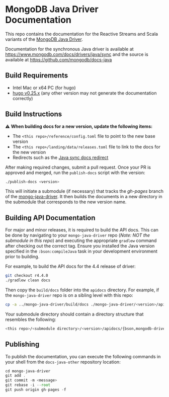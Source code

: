 # MongoDB Java Driver Documentation

This repo contains the documentation for the Reactive Streams and Scala variants of the
[MongoDB Java Driver](https://github.com/mongodb/mongo-java-driver).

Documentation for the synchronous Java driver is available at
https://www.mongodb.com/docs/drivers/java/sync and the source is available at
https://github.com/mongodb/docs-java

## Build Requirements

- Intel Mac or x64 PC (for hugo)
- [hugo v0.25.x](https://github.com/gohugoio/hugo/releases/tag/v0.25.1) (any other version may not generate the documentation correctly)


## Build Instructions

:warning: **When building docs for a new version, update the following items:**
- The `<this repo>/reference/config.toml` file to point to the new base version
- The `<this repo>/landing/data/releases.toml` file to link to the docs for the new version
- Redirects such as the [Java sync docs redirect](https://github.com/mongodb/docs-java-other/pull/3/files#diff-0f1a8692163867f83ff7451f3018bae71d3d16dbee396abf03263784e5dda940)

After making required changes, submit a pull request. Once your PR is approved and merged, run the `publish-docs` script with the version:

```sh
./publish-docs <version>
```

This will initiate a submodule (if necessary) that tracks the *gh-pages* branch
of the [mongo-java-driver](https://github.com/mongodb/mongo-java-driver). It then
builds the documents in a new directory in the submodule that corresponds to the
new version name.

## Building API Documentation

For major and minor releases, it is required to build the API docs. This
can be done by navigating to your `mongo-java-driver` repo (*Note: NOT the submodule in this repo*) and executing the appropriate `gradlew` command
after checking out the correct tag. Ensure you installed the Java version specified in the `:bson:compileJava` task in your development environment prior to building.

For example, to build the API docs for the 4.4 release of driver:

```sh
git checkout r4.4.0
./gradlew clean docs
```

Then copy the `build/docs` folder into the `apidocs` directory. For example,
if the `mongo-java-driver` repo is on a sibling level with this repo:

```sh
cp -a ../mongo-java-driver/build/docs ./mongo-java-driver/<version>/apidocs
```

Your submodule directory should contain a directory structure that resembles the following:

```sh
<this repo>/<submodule directory>/<version>/apidocs/{bson,mongodb-driver-core,mongodb-driver-sync,mongodb-driver-legacy, mongodb-driver-reactivestreams/}
```


## Publishing

To publish the documentation, you can execute the following commands in your shell from the `docs-java-other` repository location:

```js
cd mongo-java-driver
git add .
git commit -m <message>
git rebase -i --root
git push origin gh-pages -f
```
